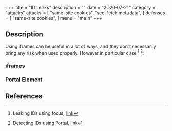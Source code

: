 +++
title = "ID Leaks"
description = ""
date = "2020-07-21"
category = "attacks"
attacks = [
    "same-site cookies",
    "sec-fetch metadata",
]
defenses = [
    "same-site cookies",
]
menu = "main"
+++

## Description

Using iframes can be useful in a lot of ways, and they don’t necessarily bring any risk when used properly. However in particular case [^1] [^2]: 


### iframes
### Portal Element


## References

[^1]: Leaking IDs using focus, [link](https://portswigger.net/research/xs-leak-leaking-ids-using-focus)

[^2]: Detecting IDs using Portal, [link](https://portswigger.net/research/xs-leak-detecting-ids-using-portal)